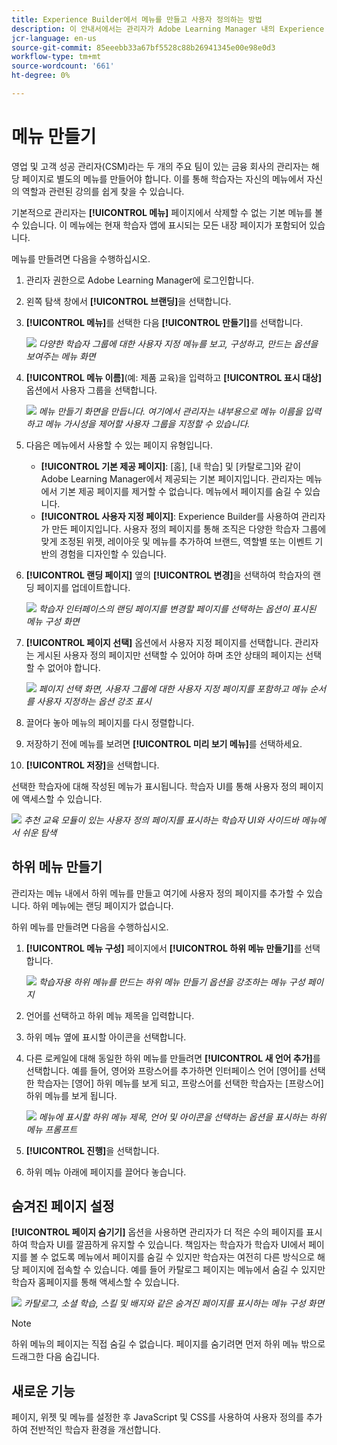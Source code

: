 ```yaml
---
title: Experience Builder에서 메뉴를 만들고 사용자 정의하는 방법
description: 이 안내서에서는 관리자가 Adobe Learning Manager 내의 Experience Builder에서 메뉴를 만드는 방법에 대해 설명합니다. 페이지를 메뉴로 구성하고, 메뉴 레이아웃을 사용자 정의하고, 다양한 사용자 그룹에 대한 메뉴 가시성을 제어하는 방법에 대해 알아봅니다.
jcr-language: en-us
source-git-commit: 85eeebb33a67bf5528c88b26941345e00e98e0d3
workflow-type: tm+mt
source-wordcount: '661'
ht-degree: 0%

---
```



# 메뉴 만들기

영업 및 고객 성공 관리자(CSM)라는 두 개의 주요 팀이 있는 금융 회사의 관리자는 해당 페이지로 별도의 메뉴를 만들어야 합니다. 이를 통해 학습자는 자신의 메뉴에서 자신의 역할과 관련된 강의를 쉽게 찾을 수 있습니다.

기본적으로 관리자는 **[!UICONTROL 메뉴]** 페이지에서 삭제할 수 없는 기본 메뉴를 볼 수 있습니다. 이 메뉴에는 현재 학습자 앱에 표시되는 모든 내장 페이지가 포함되어 있습니다.

메뉴를 만들려면 다음을 수행하십시오.

1. 관리자 권한으로 Adobe Learning Manager에 로그인합니다.
2. 왼쪽 탐색 창에서 **[!UICONTROL 브랜딩]**&#x200B;을 선택합니다.
3. **[!UICONTROL 메뉴]**&#x200B;를 선택한 다음 **[!UICONTROL 만들기]**&#x200B;를 선택합니다.

   ![](assets/select-create-menu.png)
   _다양한 학습자 그룹에 대한 사용자 지정 메뉴를 보고, 구성하고, 만드는 옵션을 보여주는 메뉴 화면_

4. **[!UICONTROL 메뉴 이름]**(예: 제품 교육)을 입력하고 **[!UICONTROL 표시 대상]** 옵션에서 사용자 그룹을 선택합니다.

   ![](assets/type-menu-name-and-users.png)
   _메뉴 만들기 화면을 만듭니다. 여기에서 관리자는 내부용으로 메뉴 이름을 입력하고 메뉴 가시성을 제어할 사용자 그룹을 지정할 수 있습니다._

5. 다음은 메뉴에서 사용할 수 있는 페이지 유형입니다.
   * **[!UICONTROL 기본 제공 페이지]**: [홈], [내 학습] 및 [카탈로그]와 같이 Adobe Learning Manager에서 제공되는 기본 페이지입니다. 관리자는 메뉴에서 기본 제공 페이지를 제거할 수 없습니다. 메뉴에서 페이지를 숨길 수 있습니다.
   * **[!UICONTROL 사용자 지정 페이지]**: Experience Builder를 사용하여 관리자가 만든 페이지입니다. 사용자 정의 페이지를 통해 조직은 다양한 학습자 그룹에 맞게 조정된 위젯, 레이아웃 및 메뉴를 추가하여 브랜드, 역할별 또는 이벤트 기반의 경험을 디자인할 수 있습니다.
6. **[!UICONTROL 랜딩 페이지]** 옆의 **[!UICONTROL 변경]**&#x200B;을 선택하여 학습자의 랜딩 페이지를 업데이트합니다.

   ![](assets/change-landing-page.png)
   _학습자 인터페이스의 랜딩 페이지를 변경할 페이지를 선택하는 옵션이 표시된 메뉴 구성 화면_

7. **[!UICONTROL 페이지 선택]** 옵션에서 사용자 지정 페이지를 선택합니다. 관리자는 게시된 사용자 정의 페이지만 선택할 수 있어야 하며 초안 상태의 페이지는 선택할 수 없어야 합니다.

   ![](assets/select-custom-pages.png)
   _페이지 선택 화면, 사용자 그룹에 대한 사용자 지정 페이지를 포함하고 메뉴 순서를 사용자 지정하는 옵션 강조 표시_

8. 끌어다 놓아 메뉴의 페이지를 다시 정렬합니다.
9. 저장하기 전에 메뉴를 보려면 **[!UICONTROL 미리 보기 메뉴]**&#x200B;를 선택하세요.
10. **[!UICONTROL 저장]**&#x200B;을 선택합니다.

선택한 학습자에 대해 작성된 메뉴가 표시됩니다. 학습자 UI를 통해 사용자 정의 페이지에 액세스할 수 있습니다.

![](assets/preview-the-menu.png)
_추천 교육 모듈이 있는 사용자 정의 페이지를 표시하는 학습자 UI와 사이드바 메뉴에서 쉬운 탐색_

## 하위 메뉴 만들기

관리자는 메뉴 내에서 하위 메뉴를 만들고 여기에 사용자 정의 페이지를 추가할 수 있습니다. 하위 메뉴에는 랜딩 페이지가 없습니다.

하위 메뉴를 만들려면 다음을 수행하십시오.

1. **[!UICONTROL 메뉴 구성]** 페이지에서 **[!UICONTROL 하위 메뉴 만들기]**&#x200B;를 선택합니다.

   ![](assets/create-submenu-option.png)
   _학습자용 하위 메뉴를 만드는 하위 메뉴 만들기 옵션을 강조하는 메뉴 구성 페이지_

2. 언어를 선택하고 하위 메뉴 제목을 입력합니다.
3. 하위 메뉴 옆에 표시할 아이콘을 선택합니다.
4. 다른 로케일에 대해 동일한 하위 메뉴를 만들려면 **[!UICONTROL 새 언어 추가]**&#x200B;를 선택합니다. 예를 들어, 영어와 프랑스어를 추가하면 인터페이스 언어 [영어]를 선택한 학습자는 [영어] 하위 메뉴를 보게 되고, 프랑스어를 선택한 학습자는 [프랑스어] 하위 메뉴를 보게 됩니다.

   ![](assets/create-submenu-prompt.png)
   _메뉴에 표시할 하위 메뉴 제목, 언어 및 아이콘을 선택하는 옵션을 표시하는 하위 메뉴 프롬프트_

5. **[!UICONTROL 진행]**&#x200B;을 선택합니다.
6. 하위 메뉴 아래에 페이지를 끌어다 놓습니다.

## 숨겨진 페이지 설정

**[!UICONTROL 페이지 숨기기]** 옵션을 사용하면 관리자가 더 적은 수의 페이지를 표시하여 학습자 UI를 깔끔하게 유지할 수 있습니다. 책임자는 학습자가 학습자 UI에서 페이지를 볼 수 없도록 메뉴에서 페이지를 숨길 수 있지만 학습자는 여전히 다른 방식으로 해당 페이지에 접속할 수 있습니다. 예를 들어 카탈로그 페이지는 메뉴에서 숨길 수 있지만 학습자 홈페이지를 통해 액세스할 수 있습니다.

![](assets/select-hidden-pages.png)
_카탈로그, 소셜 학습, 스킬 및 배지와 같은 숨겨진 페이지를 표시하는 메뉴 구성 화면_

>[!NOTE]
>
>하위 메뉴의 페이지는 직접 숨길 수 없습니다. 페이지를 숨기려면 먼저 하위 메뉴 밖으로 드래그한 다음 숨깁니다.

## 새로운 기능

페이지, 위젯 및 메뉴를 설정한 후 JavaScript 및 CSS를 사용하여 사용자 정의를 추가하여 전반적인 학습자 환경을 개선합니다.

